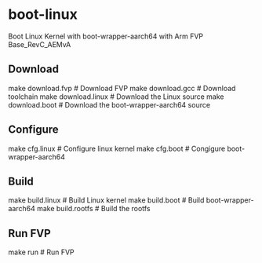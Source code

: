 # boot-linux
Boot Linux Kernel with boot-wrapper-aarch64 with Arm FVP Base_RevC_AEMvA

## Download
make download.fvp     # Download FVP 
make download.gcc     # Download toolchain
make download.linux   # Download the Linux source
make download.boot    # Download the boot-wrapper-aarch64 source

## Configure 
make cfg.linux        # Configure linux kernel 
make cfg.boot         # Congigure boot-wrapper-aarch64

## Build 
make build.linux      # Build Linux kernel 
make build.boot       # Build boot-wrapper-aarch64
make build.rootfs     # Build the rootfs 

## Run FVP 
make run              # Run FVP 
